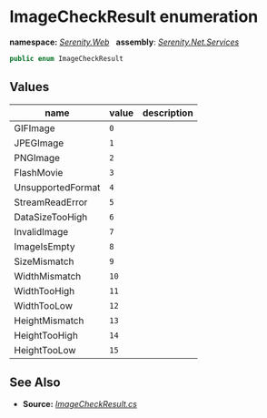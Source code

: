 # ImageCheckResult enumeration
**namespace:** *[Serenity.Web](../README.md#serenity.web-namespace)*   **assembly**: *[Serenity.Net.Services](../README.md)*

```csharp
public enum ImageCheckResult
```

## Values

| name | value | description |
| --- | --- | --- |
| GIFImage | `0` |  |
| JPEGImage | `1` |  |
| PNGImage | `2` |  |
| FlashMovie | `3` |  |
| UnsupportedFormat | `4` |  |
| StreamReadError | `5` |  |
| DataSizeTooHigh | `6` |  |
| InvalidImage | `7` |  |
| ImageIsEmpty | `8` |  |
| SizeMismatch | `9` |  |
| WidthMismatch | `10` |  |
| WidthTooHigh | `11` |  |
| WidthTooLow | `12` |  |
| HeightMismatch | `13` |  |
| HeightTooHigh | `14` |  |
| HeightTooLow | `15` |  |

## See Also

* **Source:** *[ImageCheckResult.cs](https://github.com/serenity-is/Serenity/blob/master/src/Serenity.Net.Services/Upload/ImageCheckResult.cs)*
